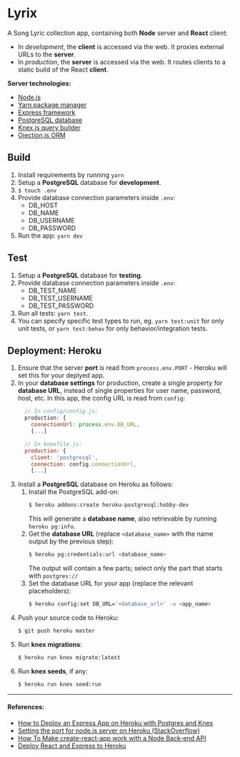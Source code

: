# Lyrix
A Song Lyric collection app, containing both **Node** server and **React** client:
* In *development*, the **client** is accessed via the web. It proxies external URLs to the **server**.
* In *production*, the **server** is accessed via the web. It routes clients to a static build of the React **client**.

**Server technologies:**
- [Node.js](https://nodejs.org/en/)
- [Yarn package manager](https://yarnpkg.com/lang/en/)
- [Express framework](https://expressjs.com/)
- [PostgreSQL database](https://www.postgresql.org/)
- [Knex.js query builder](https://knexjs.org/)
- [Ojection.js ORM](https://vincit.github.io/objection.js/)

## Build
1. Install requirements by running `yarn`
1. Setup a **PostgreSQL** database for **development**.
1. `$ touch .env`
1. Provide database connection parameters inside `.env`:
    - DB_HOST
    - DB_NAME
    - DB_USERNAME
    - DB_PASSWORD
1. Run the app: `yarn dev`

## Test
1. Setup a **PostgreSQL** database for **testing**.
1. Provide database connection parameters inside `.env`:
    - DB_TEST_NAME
    - DB_TEST_USERNAME
    - DB_TEST_PASSWORD
1. Run all tests: `yarn test`.
1. You can specify specific test types to run, eg. `yarn test:unit` for only unit tests, or `yarn test:behav` for only behavior/integration tests.


## Deployment: Heroku
1. Ensure that the server **port** is read from `process.env.PORT` - Heroku will set this for your deplyed app.
1. In your **database settings** for production, create a single property for **database URL**, instead of single properties for user name, password, host, etc. In this app, the config URL is read from `config`:
    ```javascript
      // In config/config.js:
      production: {
        connectionUrl: process.env.DB_URL,
        [...]

      // In knexfile.js:
      production: {
        client: 'postgresql',
        connection: config.connectionUrl,
        [...]
    ```
1. Install a **PostgreSQL** database on Heroku as follows:
    1. Install the PostgreSQL add-on:
        ````bash
        $ heroku addons:create heroku-postgresql:hobby-dev
        ````
        This will generate a **database name**, also retrievable by running `heroku pg:info`.
    1. Get the **database URL** (replace `<database_name>` with the name output by the previous step):
        ````bash
        $ heroku pg:credentials:url <database_name>
        ````
        The output will contain a few parts; select only the part that starts with `postgres://`
    1. Set the database URL for your app (replace the relevant placeholders):
        ````bash
        $ heroku config:set DB_URL='<database_url>' -a <app_name>
        ````
1. Push your source code to Heroku:
    ````bash
    $ git push heroku master
    ````
1. Run **knex migrations**:
    ````bash
    $ heroku run knex migrate:latest
    ````
1. Run **knex seeds**, if any:
    ````bash
    $ heroku run knex seed:run
    ````


***
#### References:
- [How to Deploy an Express App on Heroku with Postgres and Knex](https://codeselfstudy.com/blog/deploy-node-postgres-heroku/)
- [Setting the port for node.js server on Heroku (StackOverflow)](https://stackoverflow.com/questions/28706180/setting-the-port-for-node-js-server-on-heroku)
- [How To Make create-react-app work with a Node Back-end API](https://www.freecodecamp.org/news/how-to-make-create-react-app-work-with-a-node-backend-api-7c5c48acb1b0/)
- [Deploy React and Express to Heroku](https://daveceddia.com/deploy-react-express-app-heroku/)